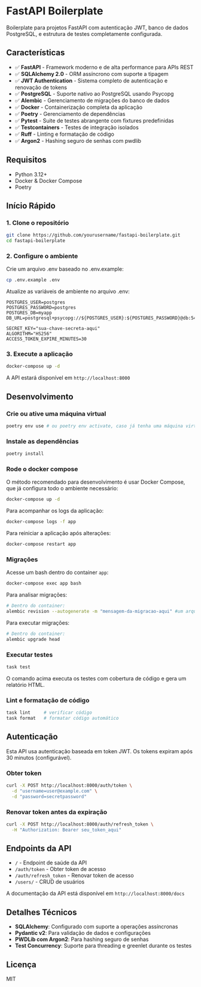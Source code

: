 # FastAPI Boilerplate

Boilerplate para projetos FastAPI com autenticação JWT, banco de dados PostgreSQL, e estrutura de testes completamente configurada.

## Características

- ✅ **FastAPI** - Framework moderno e de alta performance para APIs REST
- ✅ **SQLAlchemy 2.0** - ORM assíncrono com suporte a tipagem
- ✅ **JWT Authentication** - Sistema completo de autenticação e renovação de tokens
- ✅ **PostgreSQL** - Suporte nativo ao PostgreSQL usando Psycopg
- ✅ **Alembic** - Gerenciamento de migrações do banco de dados
- ✅ **Docker** - Containerização completa da aplicação
- ✅ **Poetry** - Gerenciamento de dependências
- ✅ **Pytest** - Suite de testes abrangente com fixtures predefinidas
- ✅ **Testcontainers** - Testes de integração isolados
- ✅ **Ruff** - Linting e formatação de código
- ✅ **Argon2** - Hashing seguro de senhas com pwdlib

## Requisitos

- Python 3.12+
- Docker & Docker Compose
- Poetry

## Início Rápido

### 1. Clone o repositório

```bash
git clone https://github.com/yourusername/fastapi-boilerplate.git
cd fastapi-boilerplate
```

### 2. Configure o ambiente

Crie um arquivo .env baseado no .env.example:

```bash
cp .env.example .env
```

Atualize as variáveis de ambiente no arquivo .env:

```
POSTGRES_USER=postgres
POSTGRES_PASSWORD=postgres
POSTGRES_DB=myapp
DB_URL=postgresql+psycopg://${POSTGRES_USER}:${POSTGRES_PASSWORD}@db:5432/${POSTGRES_DB}

SECRET_KEY="sua-chave-secreta-aqui"
ALGORITHM="HS256"
ACCESS_TOKEN_EXPIRE_MINUTES=30
```

### 3. Execute a aplicação

```bash
docker-compose up -d
```

A API estará disponível em `http://localhost:8000`

## Desenvolvimento

### Crie ou ative uma máquina virtual

```bash
poetry env use # ou poetry env activate, caso já tenha uma máquina virtual do projeto
```

### Instale as dependências
```bash
poetry install
```

### Rode o docker compose
O método recomendado para desenvolvimento é usar Docker Compose, que já configura todo o ambiente necessário:

```bash
docker-compose up -d
```

Para acompanhar os logs da aplicação:

```bash
docker-compose logs -f app
```

Para reiniciar a aplicação após alterações:

```bash
docker-compose restart app
```

### Migrações

Acesse um bash dentro do container ``app``:
```bash
docker-compose exec app bash
```

Para analisar migrações:
```bash
# Dentro do container:
alembic revision --autogenerate -m "mensagem-da-migracao-aqui" #um arquivo será gerado na pasta alembic/versions
```

Para executar migrações:
```bash
# Dentro do container:
alembic upgrade head
```

### Executar testes

```bash
task test
```

O comando acima executa os testes com cobertura de código e gera um relatório HTML.

### Lint e formatação de código

```bash
task lint     # verificar código
task format   # formatar código automático
```

## Autenticação

Esta API usa autenticação baseada em token JWT. Os tokens expiram após 30 minutos (configurável).

### Obter token

```bash
curl -X POST http://localhost:8000/auth/token \
  -d "username=user@example.com" \
  -d "password=secretpassword"
```

### Renovar token antes da expiração

```bash
curl -X POST http://localhost:8000/auth/refresh_token \
  -H "Authorization: Bearer seu_token_aqui"
```

## Endpoints da API

- `/` - Endpoint de saúde da API
- `/auth/token` - Obter token de acesso
- `/auth/refresh_token` - Renovar token de acesso
- `/users/` - CRUD de usuários

A documentação da API está disponível em ``http://localhost:8000/docs``

## Detalhes Técnicos

- **SQLAlchemy**: Configurado com suporte a operações assíncronas
- **Pydantic v2**: Para validação de dados e configurações
- **PWDLib com Argon2**: Para hashing seguro de senhas
- **Test Concurrency**: Suporte para threading e greenlet durante os testes

## Licença

MIT

